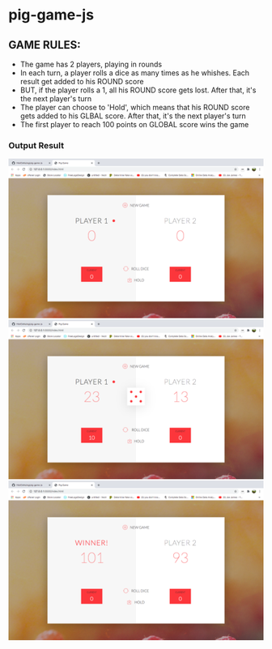 # pig-game-js

## GAME RULES:

- The game has 2 players, playing in rounds
- In each turn, a player rolls a dice as many times as he whishes. Each result get added to his ROUND score
- BUT, if the player rolls a 1, all his ROUND score gets lost. After that, it's the next player's turn
- The player can choose to 'Hold', which means that his ROUND score gets added to his GLBAL score. After that, it's the next player's turn
- The first player to reach 100 points on GLOBAL score wins the game

### Output Result

![alt text](https://github.com/HtetOoNaing/pig-game-js/blob/master/start.png?raw=true)
![alt text](https://github.com/HtetOoNaing/pig-game-js/blob/master/ongame.png?raw=true)
![alt text](https://github.com/HtetOoNaing/pig-game-js/blob/master/winner.png?raw=true)
